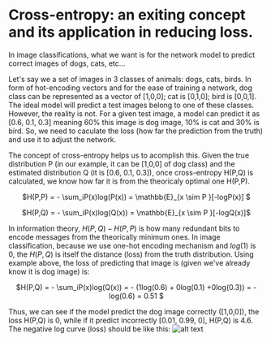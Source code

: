 
# Cross-entropy: an exiting concept and its application in reducing loss. 

In image classifications, what we want is for the network model to predict correct images of dogs, cats, etc...

Let's say we a set of images in 3 classes of animals: dogs, cats, birds. In form of hot-encoding vectors and for the ease 
of training a network, dog class can be represented as a vector of [1,0,0]; cat is [0,1,0]; bird is [0,0,1]. The ideal model
will predict a test images belong to one of these classes. However, the reality is not. For a given test image, a model 
can predict it as [0.6, 0.1, 0.3] meaning 60% this image is dog image, 10% is cat and 30% is bird. So, we need to caculate the loss (how far the prediction from the truth) and use it to adjust the network. 

The concept of cross-entropy helps us to acomplish this. Given the true distribution P (in our example, it can be [1,0,0] of dog class) and the estimated distribution Q (it is [0.6, 0.1, 0.3]), once cross-entropy H(P,Q) is calculated, we know how far it is from the theoricaly optimal one H(P,P). 
<p align="center"> $H(P,P) = - \sum_iP(x)log(P(x)) = \mathbb{E}_{x \sim P }[-logP(x)] $ </p>

<p align="center"> $H(P,Q) = - \sum_iP(x)log(Q(x)) = \mathbb{E}_{x \sim P }[-logQ(x)]$ </p>

In information theory, $H(P,Q) - H(P,P)$ is how many redundant bits to encode messages from the theorically minimum ones.
In image classification, because we use one-hot encoding mechanism and $log(1)$ is 0, the $H(P,Q)$ is itself the distance (loss) from the truth distribution. Using example above, the loss of predicting that image is (given we've already know it is dog image) is: 
<p align="center"> $H(P,Q) = - \sum_iP(x)log(Q(x)) = - (1log(0.6) + 0log(0.1) +0log(0.3)) = -log(0.6) = 0.51 $  </p>

Thus, we can see if the model predict the dog image correctly ([1,0,0]), the loss H(P,Q) is 0, while if it predict incorrectly [0.01, 0.99, 0], H(P,Q) is 4.6.  The negative log curve (loss) should be like this: 
![alt text](https://www.google.com/search?q=negative+natural+log+curve&source=lnms&tbm=isch&sa=X&ved=0ahUKEwiPuPbTpuLhAhWOtp4KHS1WC5gQ_AUIDigB&biw=1344&bih=726#imgrc=6SrdjyDzgHuVLM:)
